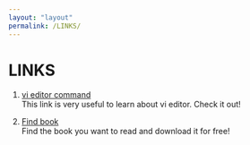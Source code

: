 ```yaml
---
layout: "layout"
permalink: /LINKS/
---
```


# LINKS
1. [vi editor command](https://www.cs.colostate.edu/helpdocs/vi.html)<br>
  This link is very useful to learn about vi editor. Check it out!

2. [Find book](https://libgen.is/)<br>
   Find the book you want to read and download it for free!
